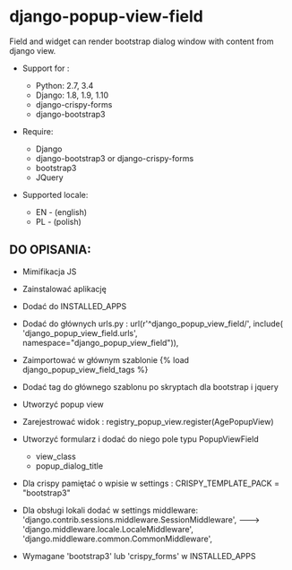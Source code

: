# django-popup-view-field
Field and widget can render bootstrap dialog window with content from django view.


- Support for :

    * Python: 2.7, 3.4
    * Django: 1.8, 1.9, 1.10
    * django-crispy-forms
    * django-bootstrap3

- Require:

    * Django
    * django-bootstrap3 or django-crispy-forms
    * bootstrap3
    * JQuery

- Supported locale:

    * EN - (english)
    * PL - (polish)



DO OPISANIA:
------------

* Mimifikacja JS

* Zainstalować aplikację
* Dodać do INSTALLED_APPS
* Dodać do głównych urls.py :
    url(r'^django_popup_view_field/', include( 'django_popup_view_field.urls', namespace="django_popup_view_field")),

* Zaimportować w głównym szablonie {% load django_popup_view_field_tags %}
* Dodać tag do głównego szablonu po skryptach dla bootstrap i jquery
* Utworzyć popup view
* Zarejestrować widok : registry_popup_view.register(AgePopupView)
* Utworzyć formularz i dodać do niego pole typu PopupViewField
    * view_class
    * popup_dialog_title


* Dla crispy pamiętać o wpisie w settings :
    CRISPY_TEMPLATE_PACK = "bootstrap3"

* Dla obsługi lokali dodać w settings middleware:
    'django.contrib.sessions.middleware.SessionMiddleware',
    ---> 'django.middleware.locale.LocaleMiddleware',
    'django.middleware.common.CommonMiddleware',

* Wymagane 'bootstrap3' lub 'crispy_forms' w INSTALLED_APPS
